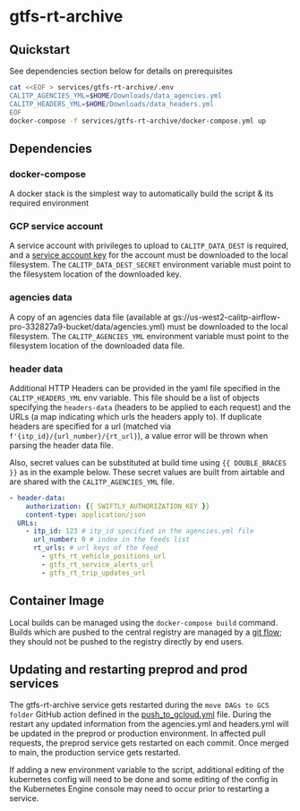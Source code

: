 # gtfs-rt-archive

## Quickstart

See dependencies section below for details on prerequisites

```bash
cat <<EOF > services/gtfs-rt-archive/.env
CALITP_AGENCIES_YML=$HOME/Downloads/data_agencies.yml
CALITP_HEADERS_YML=$HOME/Downloads/data_headers.yml
EOF
docker-compose -f services/gtfs-rt-archive/docker-compose.yml up
```

## Dependencies

### docker-compose

A docker stack is the simplest way to automatically build the script & its
required environment

### GCP service account

A service account with privileges to upload to `CALITP_DATA_DEST` is required, and a
[service account key](https://cloud.google.com/iam/docs/creating-managing-service-account-keys#iam-service-account-keys-create-console)
for the account must be downloaded to the local filesystem. The `CALITP_DATA_DEST_SECRET` environment variable must point to the
filesystem location of the downloaded key.

### agencies data

A copy of an agencies data file (available at gs://us-west2-calitp-airflow-pro-332827a9-bucket/data/agencies.yml) must be downloaded to the local
filesystem. The `CALITP_AGENCIES_YML` environment variable must point to the filesystem location of the downloaded data file.

### header data

Additional HTTP Headers can be provided in the yaml file specified in the `CALITP_HEADERS_YML` env variable. This file should be a list of
objects specifying the `headers-data` (headers to be applied to each request) and the URLs (a map indicating which urls the headers apply to).
If duplicate headers are specified for a url (matched via `f'{itp_id}/{url_number}/{rt_url}`), a value error will be thrown when parsing the
header data file.

Also, secret values can be substituted at build time using `{{ DOUBLE_BRACES }}` as in the example below. These secret values are built from
airtable and are shared with the `CALITP_AGENCIES_YML` file.

```yaml
- header-data:
    authorization: {{ SWIFTLY_AUTHORIZATION_KEY }}
    content-type: application/json
  URLs:
    - itp_id: 123 # itp_id specified in the agencies.yml file
      url_number: 0 # index in the feeds list
      rt_urls: # url keys of the feed
        - gtfs_rt_vehicle_positions_url
        - gtfs_rt_service_alerts_url
        - gtfs_rt_trip_updates_url
```

## Container Image

Local builds can be managed using the `docker-compose build` command. Builds
which are pushed to the central registry are managed by a
[git flow](../ci/Git-Flow-Services.md); they should not be pushed to the
registry directly by end users.

## Updating and restarting preprod and prod services

The gtfs-rt-archive service gets restarted during the `move DAGs to GCS folder` GitHub action defined in the [push_to_gcloud.yml](https://github.com/cal-itp/data-infra/blob/main/.github/workflows/push_to_gcloud.yml) file. During the restart any updated information from the agencies.yml and headers.yml will be updated in the preprod or production environment. In affected pull requests, the preprod service gets restarted on each commit. Once merged to main, the production service gets restarted.

If adding a new environment variable to the script, additional editing of the kubernetes config will need to be done and some editing of the config in the Kubernetes Engine console may need to occur prior to restarting a service.
